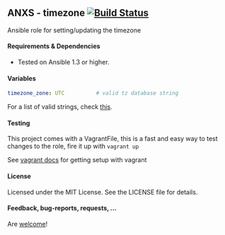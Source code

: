 ## ANXS - timezone [![Build Status](https://travis-ci.org/ANXS/timezone.png)](https://travis-ci.org/ANXS/timezone)

Ansible role for setting/updating the timezone


#### Requirements & Dependencies
- Tested on Ansible 1.3 or higher.


#### Variables

```yaml
timezone_zone: UTC          # valid tz database string
```

For a list of valid strings, check [this](http://en.wikipedia.org/wiki/List_of_tz_database_time_zones).


#### Testing
This project comes with a VagrantFile, this is a fast and easy way to test changes to the role, fire it up with `vagrant up`

See [vagrant docs](https://docs.vagrantup.com/v2/) for getting setup with vagrant


#### License

Licensed under the MIT License. See the LICENSE file for details.


#### Feedback, bug-reports, requests, ...

Are [welcome](https://github.com/ANXS/timezone/issues)!

